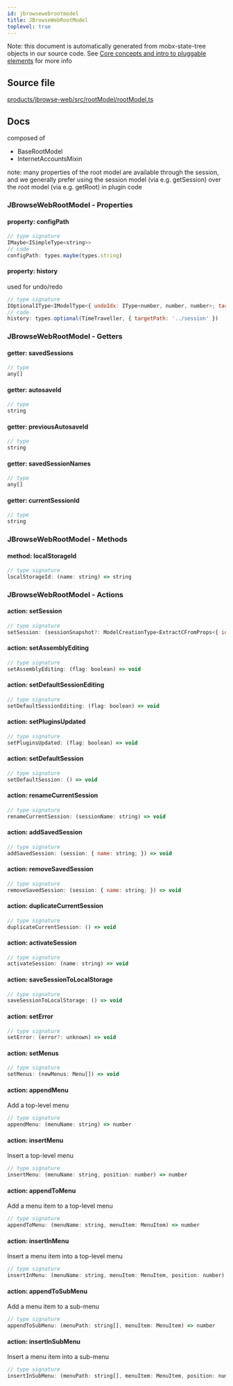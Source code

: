 ```yaml
---
id: jbrowsewebrootmodel
title: JBrowseWebRootModel
toplevel: true
---
```



Note: this document is automatically generated from mobx-state-tree objects in
our source code. See [Core concepts and intro to pluggable
elements](/docs/developer_guide/) for more info



## Source file

[products/jbrowse-web/src/rootModel/rootModel.ts](https://github.com/GMOD/jbrowse-components/blob/main/products/jbrowse-web/src/rootModel/rootModel.ts)


## Docs



composed of
- BaseRootModel
- InternetAccountsMixin

note: many properties of the root model are available through the session,
and we generally prefer using the session model (via e.g. getSession) over
the root model (via e.g. getRoot) in plugin code



### JBrowseWebRootModel - Properties
#### property: configPath



```js
// type signature
IMaybe<ISimpleType<string>>
// code
configPath: types.maybe(types.string)
```

#### property: history

used for undo/redo

```js
// type signature
IOptionalIType<IModelType<{ undoIdx: IType<number, number, number>; targetPath: IType<string, string, string>; }, { history: unknown[]; notTrackingUndo: boolean; } & { readonly canUndo: boolean; readonly canRedo: boolean; } & { ...; }, _NotCustomized, _NotCustomized>, [...]>
// code
history: types.optional(TimeTraveller, { targetPath: '../session' })
```


### JBrowseWebRootModel - Getters
#### getter: savedSessions



```js
// type
any[]
```

#### getter: autosaveId



```js
// type
string
```

#### getter: previousAutosaveId



```js
// type
string
```

#### getter: savedSessionNames



```js
// type
any[]
```

#### getter: currentSessionId



```js
// type
string
```


### JBrowseWebRootModel - Methods
#### method: localStorageId



```js
// type signature
localStorageId: (name: string) => string
```


### JBrowseWebRootModel - Actions
#### action: setSession



```js
// type signature
setSession: (sessionSnapshot?: ModelCreationType<ExtractCFromProps<{ id: IOptionalIType<ISimpleType<string>, [undefined]>; name: ISimpleType<string>; margin: IType<number, number, number>; }>>) => void
```

#### action: setAssemblyEditing



```js
// type signature
setAssemblyEditing: (flag: boolean) => void
```

#### action: setDefaultSessionEditing



```js
// type signature
setDefaultSessionEditing: (flag: boolean) => void
```

#### action: setPluginsUpdated



```js
// type signature
setPluginsUpdated: (flag: boolean) => void
```

#### action: setDefaultSession



```js
// type signature
setDefaultSession: () => void
```

#### action: renameCurrentSession



```js
// type signature
renameCurrentSession: (sessionName: string) => void
```

#### action: addSavedSession



```js
// type signature
addSavedSession: (session: { name: string; }) => void
```

#### action: removeSavedSession



```js
// type signature
removeSavedSession: (session: { name: string; }) => void
```

#### action: duplicateCurrentSession



```js
// type signature
duplicateCurrentSession: () => void
```

#### action: activateSession



```js
// type signature
activateSession: (name: string) => void
```

#### action: saveSessionToLocalStorage



```js
// type signature
saveSessionToLocalStorage: () => void
```

#### action: setError



```js
// type signature
setError: (error?: unknown) => void
```

#### action: setMenus



```js
// type signature
setMenus: (newMenus: Menu[]) => void
```

#### action: appendMenu

Add a top-level menu

```js
// type signature
appendMenu: (menuName: string) => number
```

#### action: insertMenu

Insert a top-level menu

```js
// type signature
insertMenu: (menuName: string, position: number) => number
```

#### action: appendToMenu

Add a menu item to a top-level menu

```js
// type signature
appendToMenu: (menuName: string, menuItem: MenuItem) => number
```

#### action: insertInMenu

Insert a menu item into a top-level menu

```js
// type signature
insertInMenu: (menuName: string, menuItem: MenuItem, position: number) => number
```

#### action: appendToSubMenu

Add a menu item to a sub-menu

```js
// type signature
appendToSubMenu: (menuPath: string[], menuItem: MenuItem) => number
```

#### action: insertInSubMenu

Insert a menu item into a sub-menu

```js
// type signature
insertInSubMenu: (menuPath: string[], menuItem: MenuItem, position: number) => number
```


